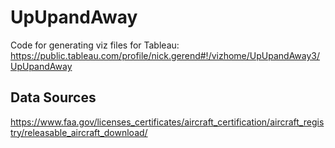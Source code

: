 # UpUpandAway
Code for generating viz files for Tableau:
https://public.tableau.com/profile/nick.gerend#!/vizhome/UpUpandAway3/UpUpandAway

## Data Sources
https://www.faa.gov/licenses_certificates/aircraft_certification/aircraft_registry/releasable_aircraft_download/

